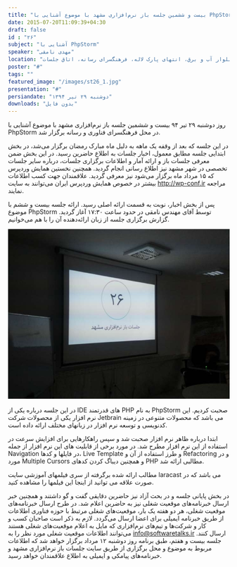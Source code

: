 ```yaml
---
title: "بیست و ششمین جلسه باز نرم‌افزاری مشهد با موضوع آشنایی با PhpStorm برگزار شد"
date: 2015-07-20T11:09:39+04:30
draft: false
id : "۲۶"
subject: "آشنایی با PhpStorm"
speaker: "مهدی نامقی"
location: "بلوار آب و برق، انتهای پارک لاله، فرهنگسرای رسانه، اتاق جلسات"
poster: "#"
tags: ""
featured_image: "/images/st26_1.jpg"
presentation: "#"
persiandate: "دوشنبه ۲۹ تیر ۱۳۹۴"
downloads: "بدون فایل"
---
```


روز دوشنبه ۲۹ تیر ۹۴ بیست و ششمین جلسه باز نرم‌افزاری مشهد با موضوع آشنایی با PhpStorm در محل فرهنگسرای فناوری و رسانه برگزار شد.

در این جلسه که بعد از وقفه یک ماهه به دلیل ماه مبارک رمضان برگزار می‌شد، در بخش ابتدایی جلسه مطابق معمول، اخبار جلسات به اطلاع حاضرین رسید. در این بخش ضمن معرفی جلسات باز و ارائه آمار و اطلاعات برگزاری جلسات، درباره سایر جلسات تخصصی در شهر مشهد نیز اطلاع رسانی انجام گردید. همچنین نخستین همایش وردپرس که ۱۵ مرداد ماه برگزار می‌شود نیز معرفی گردید. علاقمندان جهت کسب اطلاعات بیشتر در خصوص همایش وردپرس ایران می‌توانند به سایت http://wp-conf.ir مراجعه نمایند.

پس از بخش اخبار، نوبت به قسمت ارائه اصلی رسید. ارائه جلسه بیست و ششم با موضوع PhpStorm توسط آقای مهندس نامقی در حدود ساعت ۱۷:۳۰ آغاز گردید. گزارش برگزاری جلسه از زبان ارائه‌دهنده آن را با هم می‌خوانیم.


![](/images/st26_1.jpg)

در این جلسه درباره یکی از IDE های قدرتمند PHP به نام PhpStorm صحبت کردیم. این نرم افزار یکی از محصولات شرکت Jetbrain می باشد که محصولات متنوعی در زمینه کدنویسی و توسعه نرم افزار در زبانهای مختلف ارائه داده است.

ابتدا درباره ظاهر نرم افزار صحبت شد و سپس راهکارهایی برای افزایش سرعت در استفاده از این نرم افزار مطرح شد. در مورد برخی از قابلیت های این نرم افزار از جمله Navigation در فایلها و کدها، Live Template و طرز استفاده از آن و Refactoring و در مورد Multiple Cursors و همچنین دیباگ کردن کدهای PHP مطالبی ارائه شد.

مطالب ارائه شده برگرفته از سری فیلمهای آموزشی سایت laracast می باشد که در صورت علاقه می توانید از اینجا این فیلمها را مشاهده کنید.

در بخش پایانی جلسه و در بحث آزاد نیز حاضرین دقایقی گفت و گو داشتند و همچنین خبر ارسال خبرنامه‌های موقعیت شغلی نیز به حاضرین اعلام شد. در طرح ارسال خبرنامه‌های موقعیت شغلی، هر دو هفته یک بار، موقعیت‌های شغلی مرتبط با حوزه فناوری اطلاعات از طریق خبرنامه ایمیلی برای اعضا ارسال می‌گردد. لازم به ذکر است صاحبان کسب و کار و شرکت‌ها و تیم‌های نرم‌افزاری که مایل به اعلام موقعیت‌های شغلی هستند می‌توانند اطلاعات موقعیت شغلی مورد نظر را به info@softwaretalks.ir ارسال کنند. جلسه بیست و هفتم، طبق برنامه روز دوشنبه ۱۲ مرداد برگزار خواهد شد که اطلاعات مربوط به موضوع و محل برگزاری از طریق سایت جلسات باز نرم‌افزاری مشهد و خبرنامه‌های پیامکی و ایمیلی به اطلاع علاقمندان خواهد رسید.